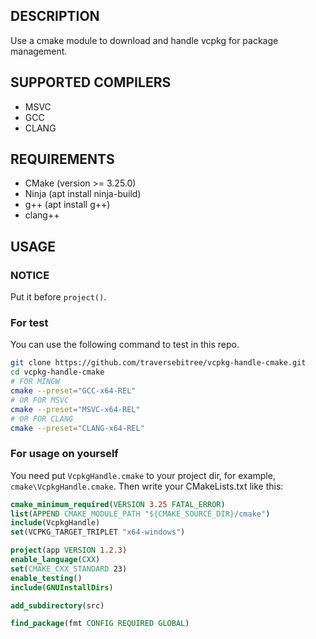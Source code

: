 ## DESCRIPTION
Use a cmake module to download and handle vcpkg for package management.

## SUPPORTED COMPILERS
- MSVC
- GCC
- CLANG

## REQUIREMENTS
- CMake (version >= 3.25.0)
- Ninja (apt install ninja-build)
- g++ (apt install g++)
- clang++

## USAGE

### NOTICE
Put it before `project()`.

### For test
You can use the following command to test in this repo.
```sh
git clone https://github.com/traversebitree/vcpkg-handle-cmake.git
cd vcpkg-handle-cmake
# FOR MINGW
cmake --preset="GCC-x64-REL"
# OR FOR MSVC
cmake --preset="MSVC-x64-REL"
# OR FOR CLANG
cmake --preset="CLANG-x64-REL"
```

### For usage on yourself
You need put `VcpkgHandle.cmake` to your project dir, for example, `cmake\VcpkgHandle.cmake`. Then write your CMakeLists.txt like this:
```cmake
cmake_minimum_required(VERSION 3.25 FATAL_ERROR)
list(APPEND CMAKE_MODULE_PATH "${CMAKE_SOURCE_DIR}/cmake")
include(VcpkgHandle)
set(VCPKG_TARGET_TRIPLET "x64-windows")

project(app VERSION 1.2.3)
enable_language(CXX)
set(CMAKE_CXX_STANDARD 23)
enable_testing()
include(GNUInstallDirs)

add_subdirectory(src)

find_package(fmt CONFIG REQUIRED GLOBAL)
```

